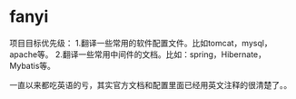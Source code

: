 # fanyi
项目目标优先级：
1.翻译一些常用的软件配置文件。比如tomcat，mysql，apache等。
2.翻译一些常用中间件的文档。比如：spring，Hibernate，Mybatis等。

一直以来都吃英语的亏，其实官方文档和配置里面已经用英文注释的很清楚了。。

